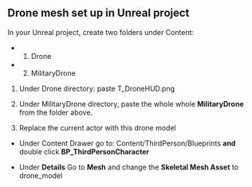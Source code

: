 ## Drone mesh set up in Unreal project



In your Unreal project, create two folders under Content:
- 1. Drone
- 2. MilitaryDrone



1. Under Drone directory: paste T_DroneHUD.png


2. Under MilitaryDrone directory, paste the whole whole **MilitaryDrone** from the folder above.


3. Replace the current actor with this drone model
- Under Content Drawer go to: Content/ThirdPerson/Blueprints **and** double click **BP_ThirdPersonCharacter**

- Under **Details**
Go to **Mesh** and change the **Skeletal Mesh Asset** to drone_model
